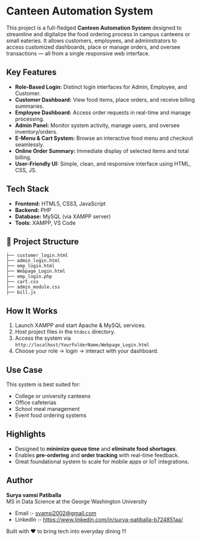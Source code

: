 # Canteen Automation System

This project is a full-fledged **Canteen Automation System** designed to streamline and digitalize the food ordering process in campus canteens or small eateries. It allows customers, employees, and administrators to access customized dashboards, place or manage orders, and oversee transactions — all from a single responsive web interface.


## Key Features

- **Role-Based Login:** Distinct login interfaces for Admin, Employee, and Customer.
- **Customer Dashboard:** View food items, place orders, and receive billing summaries.
- **Employee Dashboard:** Access order requests in real-time and manage processing.
- **Admin Panel:** Monitor system activity, manage users, and oversee inventory/orders.
- **E-Menu & Cart System:** Browse an interactive food menu and checkout seamlessly.
- **Online Order Summary:** Immediate display of selected items and total billing.
- **User-Friendly UI:** Simple, clean, and responsive interface using HTML, CSS, JS.


## Tech Stack

- **Frontend:** HTML5, CSS3, JavaScript
- **Backend:** PHP
- **Database:** MySQL (via XAMPP server)
- **Tools:** XAMPP, VS Code


## 📁 Project Structure

```
├── customer_login.html
├── admin_login.html
├── emp_login.html
├── Webpage_Login.html
├── emp_login.php
├── cart.css
├── admin_module.css
├── bill.js
```


## How It Works

1. Launch XAMPP and start Apache & MySQL services.
2. Host project files in the `htdocs` directory.
3. Access the system via `http://localhost/YourFolderName/Webpage_Login.html`
4. Choose your role → login → interact with your dashboard.


## Use Case

This system is best suited for:
- College or university canteens
- Office cafeterias
- School meal management
- Event food ordering systems


## Highlights

- Designed to **minimize queue time** and **eliminate food shortages**.
- Enables **pre-ordering** and **order tracking** with real-time feedback.
- Great foundational system to scale for mobile apps or IoT integrations.


## Author

**Surya vamsi Patiballa**  
MS in Data Science at the George Washington University

- Email  :-  svamsi2002@gmail.com
- LinkedIn  :-  https://www.linkedin.com/in/surya-patiballa-b724851aa/


Built with ❤️ to bring tech into everyday dining !!!
